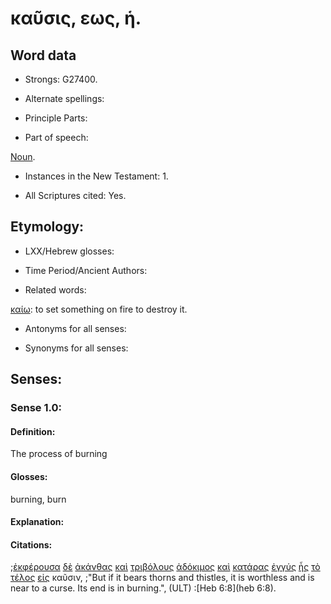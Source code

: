 # καῦσις, εως, ἡ.

<!-- Status: S2=Needs2ndReview -->
<!-- Lexica used for edits: BDAG, FFM, LN, BN, A-S -->

## Word data

* Strongs: G27400.


* Alternate spellings:

* Principle Parts: 

* Part of speech: 

[Noun](http://ugg.readthedocs.io/en/latest/noun.html).

* Instances in the New Testament: 1.

* All Scriptures cited: Yes.

## Etymology: 

* LXX/Hebrew glosses: 

* Time Period/Ancient Authors: 

* Related words: 

[καίω](../G25450/01.md): to set something on fire to destroy it.

* Antonyms for all senses:

* Synonyms for all senses: 

## Senses:

### Sense 1.0:

#### Definition: 

The process of burning

#### Glosses:

burning, burn

#### Explanation:

#### Citations:

;[ἐκφέρουσα](../G16270/01.md) [δὲ](../G11610/01.md) [ἀκάνθας](../G01730/01.md) [καὶ](../G25320/01.md) [τριβόλους](../G51460/01.md) [ἀδόκιμος](../G00960/01.md) [καὶ](../G25320/01.md) [κατάρας](../G26710/01.md) [ἐγγύς](../G14510/01.md) [ἧς](../G37390/01.md) [τὸ](../G35880/01.md) [τέλος](../G50560/01.md) [εἰς](../G15190/01.md) καῦσιν, 
;"But if it bears thorns and thistles, it is worthless and is near to a curse. Its end is in burning.",  (ULT)
:[Heb 6:8](heb 6:8).

